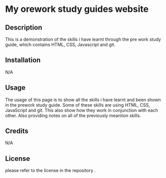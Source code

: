 # My orework study guides website

## Description

This is a demonstration of the skills i have learnt through the pre work study guide, which contains HTML, CSS, Javascript and git.





## Installation

N/A

## Usage

The usage of this page is to show all the skills i have learnt and been shown in the prework study guide. Some of these skills are using HTML, CSS, JavaScript and git. This also show how they work in conjunction with each other. Also providing notes on all of the previously meantion skills.

## Credits

N/A

## License

please refer to the license in the repository .



